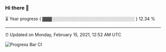 ### Hi there 👋

⏳ Year progress { ▓▓▓░░░░░░░░░░░░░░░░░░░░░░░░░░░ } 12.34 %

---

⏰ Updated on Monday, February 15, 2021, 12:52 AM UTC

![Progress Bar CI](https://github.com/arthurbuhl/arthurbuhl/workflows/Progress%20Bar%20CI/badge.svg)
